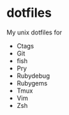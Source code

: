 # dotfiles

My unix dotfiles for 

- Ctags
- Git
- fish
- Pry
- Rubydebug
- Rubygems
- Tmux
- Vim
- Zsh
